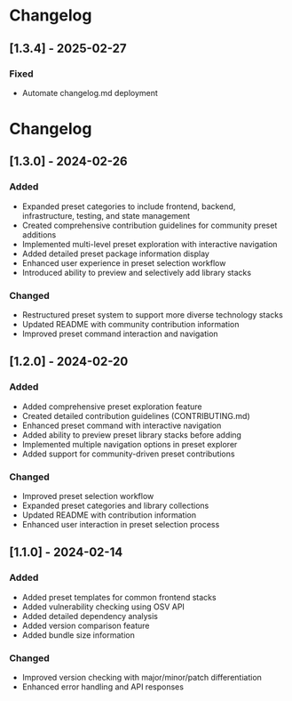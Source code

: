 # Changelog

## [1.3.4] - 2025-02-27
### Fixed
- Automate changelog.md deployment

# Changelog

## [1.3.0] - 2024-02-26
### Added
- Expanded preset categories to include frontend, backend, infrastructure, testing, and state management
- Created comprehensive contribution guidelines for community preset additions
- Implemented multi-level preset exploration with interactive navigation
- Added detailed preset package information display
- Enhanced user experience in preset selection workflow
- Introduced ability to preview and selectively add library stacks

### Changed
- Restructured preset system to support more diverse technology stacks
- Updated README with community contribution information
- Improved preset command interaction and navigation

## [1.2.0] - 2024-02-20
### Added
- Added comprehensive preset exploration feature
- Created detailed contribution guidelines (CONTRIBUTING.md)
- Enhanced preset command with interactive navigation
- Added ability to preview preset library stacks before adding
- Implemented multiple navigation options in preset explorer
- Added support for community-driven preset contributions

### Changed
- Improved preset selection workflow
- Expanded preset categories and library collections
- Updated README with contribution information
- Enhanced user interaction in preset selection process

## [1.1.0] - 2024-02-14
### Added
- Added preset templates for common frontend stacks
- Added vulnerability checking using OSV API
- Added detailed dependency analysis
- Added version comparison feature
- Added bundle size information

### Changed
- Improved version checking with major/minor/patch differentiation
- Enhanced error handling and API responses